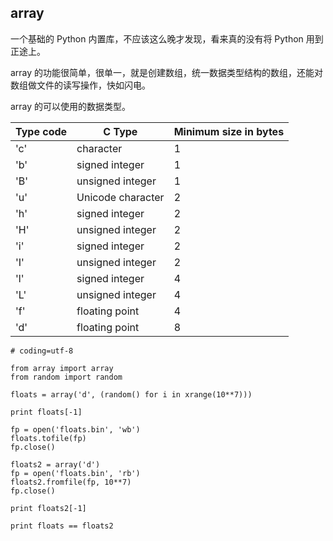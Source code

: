 ## array

一个基础的 Python 内置库，不应该这么晚才发现，看来真的没有将 Python 用到正途上。

array 的功能很简单，很单一，就是创建数组，统一数据类型结构的数组，还能对数组做文件的读写操作，快如闪电。

array 的可以使用的数据类型。

|        Type code  | C Type                |    Minimum size in bytes  |
|------------------ |--------------         |---------------------      |
|        'c'        | character             | 1                         |
|        'b'        | signed integer        | 1                         |
|        'B'        | unsigned integer      | 1                         |
|        'u'        | Unicode character     | 2                         |
|        'h'        | signed integer        | 2                         |
|        'H'        | unsigned integer      | 2                         |
|        'i'        | signed integer        | 2                         |
|        'I'        | unsigned integer      | 2                         |
|        'l'        | signed integer        | 4                         |
|        'L'        | unsigned integer      | 4                         |
|        'f'        | floating point        | 4                         |
|        'd'        | floating point        | 8                         |


```
# coding=utf-8

from array import array
from random import random

floats = array('d', (random() for i in xrange(10**7)))

print floats[-1]

fp = open('floats.bin', 'wb')
floats.tofile(fp)
fp.close()

floats2 = array('d')
fp = open('floats.bin', 'rb')
floats2.fromfile(fp, 10**7)
fp.close()

print floats2[-1]

print floats == floats2

```
